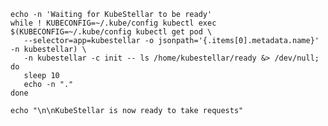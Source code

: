 <!--check-kubestellar-helm-deployment-running-start-->
```shell
echo -n 'Waiting for KubeStellar to be ready'
while ! KUBECONFIG=~/.kube/config kubectl exec $(KUBECONFIG=~/.kube/config kubectl get pod \
   --selector=app=kubestellar -o jsonpath='{.items[0].metadata.name}' -n kubestellar) \
   -n kubestellar -c init -- ls /home/kubestellar/ready &> /dev/null; do
   sleep 10
   echo -n "."
done

echo "\n\nKubeStellar is now ready to take requests"
```
<!--check-kubestellar-helm-deployment-running-end-->